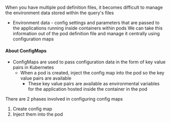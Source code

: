 
When you have multiple pod definition files, it becomes difficult to manage the environment data stored within the query's files
- Environment data - config settings and parameters that are passed to the applications running inside containers within pods
We can take this information out of the pod definition file and manage it centrally using configuration maps


#### About ConfigMaps

- ConfigMaps are used to pass configuration data in the form of key value pairs in Kubernetes 
	- When a pod is created, inject the config map into the pod so the key value pairs are available
		- These key value pairs are available as environmental variables for the application hosted inside the container in the pod

There are 2 phases involved in configuring config maps

1. Create config map
2. Inject them into the pod